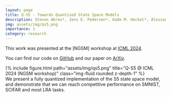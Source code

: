 ```yaml
---
layout: page
title: Q-S5 - Towards Quantized State Space Models
description: Steven Abreu*, Jens E. Pedersen*, Kade M. Heckel*, Alessandro Pierro
img: assets/img/qs5.png
importance: 1
category: research
---
```


This work was presented at the [NGSM] workshop at [ICML 2024](https://icml.cc).

You can find our code on [GitHub](https://github.com/kmheckel/q-s5) and our paper on [ArXiv](https://arxiv.org/abs/2406.09477).

<div class="row">
    <div class="col-sm mt-3 mt-md-0">
        {% include figure.html path="assets/img/qs5.png" title="Q-S5 @ ICML 2024 (NGSM workshop)" class="img-fluid rounded z-depth-1" %}
    </div>
</div>
<div class="caption">
    We present a fully quantized implementation of the S5 state space model, and demonstrate that we can reach competitive performance on SMNIST, SCIFAR and most LRA tasks.
</div>